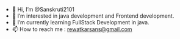 - 👋 Hi, I’m @Sanskruti2101
- 👀 I’m interested in java development and Frontend development.
- 🌱 I’m currently learning FullStack Development in java.
- 📫 How to reach me : rewatkarsans@gmail.com

<!---
Sanskruti2101/Sanskruti2101 is a ✨ special ✨ repository because its `README.md` (this file) appears on your GitHub profile.
You can click the Preview link to take a look at your changes.
--->

